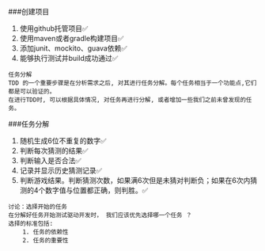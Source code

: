 ###创建项目
1. 使用github托管项目:white_check_mark:
2. 使用maven或者gradle构建项目:white_check_mark:
3. 添加junit、mockito、guava依赖:white_check_mark:
4. 能够执行测试并build成功通过:white_check_mark:

```
任务分解
TDD 的一个重要步骤是在分析需求之后, 对其进行任务分解。每个任务相当于一个功能点,它们都是可以验证的。
在进行TDD时, 可以根据具体情况, 对任务再进行分解, 或者增加一些我们之前未曾发现的任务。
```

###任务分解
1. 随机生成6位不重复的数字:white_check_mark:
2. 判断每次猜测的结果:white_check_mark:
3. 判断输入是否合法:white_check_mark:
4. 记录并显示历史猜测记录:white_check_mark:
5. 判断游戏结果。判断猜测次数，如果满6次但是未猜对判断负；如果在6次内猜测的4个数字值与位置都正确，则判胜。:white_check_mark:

```
讨论：选择开始的任务
在分解好任务开始测试驱动开发时， 我们应该优先选择哪一个任务 ？
选择的标准包括:
    1. 任务的依赖性
    2. 任务的重要性
```
